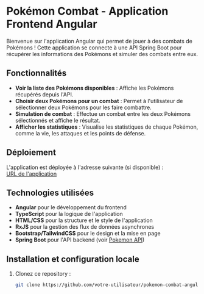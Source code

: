 # Pokémon Combat - Application Frontend Angular

Bienvenue sur l'application Angular qui permet de jouer à des combats de Pokémons ! Cette application se connecte à une API Spring Boot pour récupérer les informations des Pokémons et simuler des combats entre eux.

## Fonctionnalités

- **Voir la liste des Pokémons disponibles** : Affiche les Pokémons récupérés depuis l'API.
- **Choisir deux Pokémons pour un combat** : Permet à l'utilisateur de sélectionner deux Pokémons pour les faire combattre.
- **Simulation de combat** : Effectue un combat entre les deux Pokémons sélectionnés et affiche le résultat.
- **Afficher les statistiques** : Visualise les statistiques de chaque Pokémon, comme la vie, les attaques et les points de défense.

## Déploiement

L'application est déployée à l'adresse suivante (si disponible) :  
[URL de l'application](https://ton-url-angular.com)

## Technologies utilisées

- **Angular** pour le développement du frontend
- **TypeScript** pour la logique de l'application
- **HTML/CSS** pour la structure et le style de l'application
- **RxJS** pour la gestion des flux de données asynchrones
- **Bootstrap/TailwindCSS** pour le design et la mise en page
- **Spring Boot** pour l'API backend (voir [Pokemon API](https://pokemon-api-spring.onrender.com/api/v1))

## Installation et configuration locale

1. Clonez ce repository :
   ```bash
   git clone https://github.com/votre-utilisateur/pokemon-combat-angular.git
